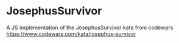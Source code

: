 # JosephusSurvivor
A JS implementation of the JosephusSurvivor kata from codewars  
https://www.codewars.com/kata/josephus-survivor 
